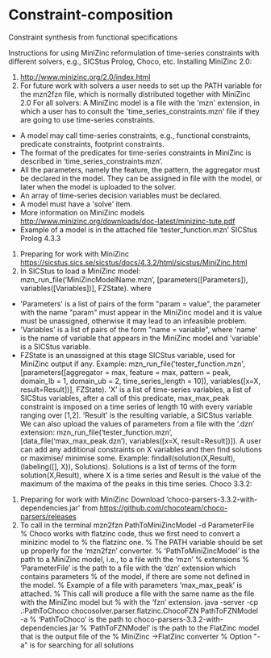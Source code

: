 # Constraint-composition
Constraint synthesis from functional specifications

Instructions for using MiniZinc reformulation of time-series constraints with different solvers,
e.g., SICStus Prolog, Choco, etc.
Installing MiniZinc 2.0:
1. http://www.minizinc.org/2.0/index.html
2. For future work with solvers a user needs to set up the PATH variable for the mzn2fzn file,
which is normally distributed together with MiniZinc 2.0
For all solvers:
A MiniZinc model is a file with the 'mzn' extension, in which a user has to consult the
'time_series_constraints.mzn' file if they are going to use time-series constraints.
- A model may call time-series constraints, e.g., functional constraints, predicate constraints,
footprint constraints.
- The format of the predicates for time-series constraints in MiniZinc is described in
‘time_series_constraints.mzn’.
- All the parameters, namely the feature, the pattern, the aggregator must be declared in the
model. They can be assigned in file with the model, or later when the model is uploaded to the
solver.
- An array of time-series decision variables must be declared.
- A model must have a 'solve' item.
- More information on MiniZinc models
http://www.minizinc.org/downloads/doc-latest/minizinc-tute.pdf
- Example of a model is in the attached file ‘tester_function.mzn’
SICStus Prolog 4.3.3
1. Preparing for work with MiniZinc
https://sicstus.sics.se/sicstus/docs/4.3.2/html/sicstus/MiniZinc.html
2. In SICStus to load a MiniZinc model:
mzn_run_file(‘MiniZincModelName.mzn’, [parameters([Parameters]), variables([Variables])],
FZState).
where
- 'Parameters' is a list of pairs of the form "param = value", the parameter with the name
"param" must appear in the MiniZinc model and it is value must be unassigned, otherwise it may
lead to an infeasible problem.
- 'Variables' is a list of pairs of the form "name = variable", where 'name' is the name of variable
that appears in the MiniZinc model and 'variable' is a SICStus variable.
- FZState is an unassigned at this stage SICStus variable, used for MiniZinc output if any.
Example:
mzn_run_file('tester_function.mzn', [parameters([aggregator = max, feature = max, pattern =
peak, domain_lb = 1, domain_ub = 2, time_series_length = 10]), variables([x=X,
result=Result])], FZState).
'X' is a list of time-series variables, a list of SICStus variables, after a call of this predicate,
max_max_peak constraint is imposed on a time series of length 10 with every variable ranging
over [1,2].
'Result' is the resulting variable, a SICStus variable.
We can also upload the values of parameters from a file with the ‘.dzn’ extension:
mzn_run_file(‘tester_function.mzn’, [data_file(‘max_max_peak.dzn’), variables([x=X,
result=Result])]).
A user can add any additional constraints on X variables and then find solutions or maximise/
minimise some.
Example:
findall(solution(X,Result), (labeling([], X)), Solutions).
Solutions is a list of terms of the form solution(X,Result), where X is a time series and Result is
the value of the maximum of the maxima of the peaks in this time series.
Choco 3.3.2:
1. Preparing for work with MiniZinc
Download ‘choco-parsers-3.3.2-with-dependencies.jar'
from https://github.com/chocoteam/choco-parsers/releases
2. To call in the terminal
mzn2fzn PathToMiniZincModel -d ParameterFile
% Choco works with flatzinc code, thus we first need to convert a minizinc model to
% the flatzinc one.
% The PATH variable should be set up properly for the ‘mzn2fzn’ converter.
% ‘PathToMiniZincModel’ is the path to a MiniZinc model, i.e., to a file with the ‘mzn’
% extensions
% ‘ParameterFile’ is the path to a file with the ‘dzn’ extension which contains parameters % of
the model, if there are some not defined in the model.
% Example of a file with parameters ‘max_max_peak’ is attached.
% This call will produce a file with the same name as the file with the MiniZinc model but % with
the ‘fzn’ extension.
java -server -cp .:PathToChoco chocosolver.parser.flatzinc.ChocoFZN PathToFZNModel -a
% ‘PathToChoco’ is the path to choco-parsers-3.3.2-with-dependencies.jar
% ‘PathToFZNModel’ is the path to the FlatZinc model that is the output file of the
% MiniZinc ->FlatZinc converter
% Option "-a" is for searching for all solutions
